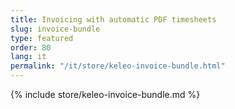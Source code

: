 ```yaml
---
title: Invoicing with automatic PDF timesheets
slug: invoice-bundle
type: featured
order: 80
lang: it
permalink: "/it/store/keleo-invoice-bundle.html"
---
```


{% include store/keleo-invoice-bundle.md %}
